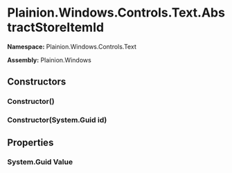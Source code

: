 
# Plainion.Windows.Controls.Text.AbstractStoreItemId

**Namespace:** Plainion.Windows.Controls.Text

**Assembly:** Plainion.Windows


## Constructors

### Constructor()

### Constructor(System.Guid id)


## Properties

### System.Guid Value
